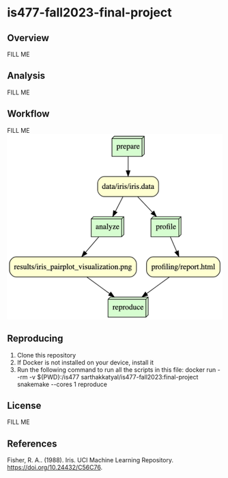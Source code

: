 # is477-fall2023-final-project

## Overview
FILL ME

## Analysis
FILL ME

## Workflow
FILL ME
![Workflow Visualization](workflow_visualization_graph.png)

## Reproducing
1. Clone this repository
2. If Docker is not installed on your device, install it
3. Run the following command to run all the scripts in this file:
docker run --rm -v ${PWD}:/is477 sarthakkatyal/is477-fall2023:final-project snakemake --cores 1 reproduce

## License
FILL ME

## References
Fisher, R. A.. (1988). Iris. UCI Machine Learning Repository. https://doi.org/10.24432/C56C76.